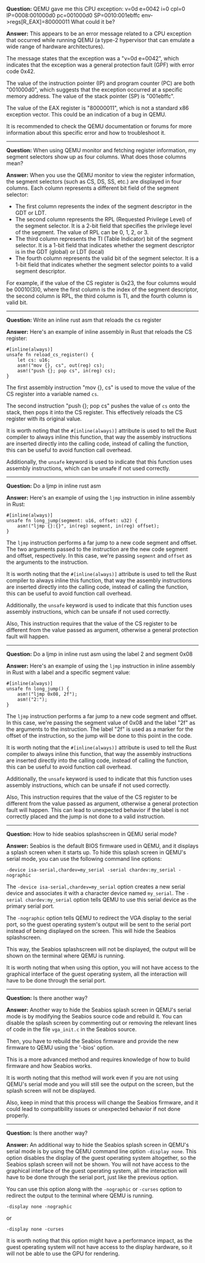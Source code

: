 **Question:** QEMU gave me this CPU exception: v=0d e=0042 i=0 cpl=0 IP=0008:001000d0 pc=001000d0 SP=0010:001ebffc env->regs[R_EAX]=80000011 What could it be?

**Answer:** This appears to be an error message related to a CPU exception that occurred while running QEMU (a type-2 hypervisor that can emulate a wide range of hardware architectures).

The message states that the exception was a "v=0d e=0042", which indicates that the exception was a general protection fault (GPF) with error code 0x42.

The value of the instruction pointer (IP) and program counter (PC) are both "001000d0", which suggests that the exception occurred at a specific memory address. The value of the stack pointer (SP) is "001ebffc".

The value of the EAX register is "80000011", which is not a standard x86 exception vector. This could be an indication of a bug in QEMU.

It is recommended to check the QEMU documentation or forums for more information about this specific error and how to troubleshoot it.

---

**Question:** When using QEMU monitor and fetching register information, my segment selectors show up as four columns. What does those columns mean?

**Answer:** When you use the QEMU monitor to view the register information, the segment selectors (such as CS, DS, SS, etc.) are displayed in four columns. Each column represents a different bit field of the segment selector:

-   The first column represents the index of the segment descriptor in the GDT or LDT.
-   The second column represents the RPL (Requested Privilege Level) of the segment selector. It is a 2-bit field that specifies the privilege level of the segment. The value of RPL can be 0, 1, 2, or 3.
-   The third column represents the TI (Table Indicator) bit of the segment selector. It is a 1-bit field that indicates whether the segment descriptor is in the GDT (global) or LDT (local)
-   The fourth column represents the valid bit of the segment selector. It is a 1-bit field that indicates whether the segment selector points to a valid segment descriptor.

For example, if the value of the CS register is 0x23, the four columns would be 00010(3)0, where the first column is the index of the segment descriptor, the second column is RPL, the third column is TI, and the fourth column is valid bit.

---

**Question:** Write an inline rust asm that reloads the cs register

**Answer:** Here's an example of inline assembly in Rust that reloads the CS register:

```
#[inline(always)]
unsafe fn reload_cs_register() {
	let cs: u16;
	asm!("mov {}, cs", out(reg) cs);
	asm!("push {}; pop cs", in(reg) cs);
}
```

The first assembly instruction "mov {}, cs" is used to move the value of the CS register into a variable named `cs`.

The second instruction "push {}; pop cs" pushes the value of `cs` onto the stack, then pops it into the CS register. This effectively reloads the CS register with its original value.

It is worth noting that the `#[inline(always)]` attribute is used to tell the Rust compiler to always inline this function, that way the assembly instructions are inserted directly into the calling code, instead of calling the function, this can be useful to avoid function call overhead.

Additionally, the `unsafe` keyword is used to indicate that this function uses assembly instructions, which can be unsafe if not used correctly.

---

**Question:** Do a ljmp in inline rust asm

**Answer:** Here's an example of using the `ljmp` instruction in inline assembly in Rust:

```
#[inline(always)]
unsafe fn long_jump(segment: u16, offset: u32) {
	asm!("ljmp {}:{}", in(reg) segment, in(reg) offset);
}
```

The `ljmp` instruction performs a far jump to a new code segment and offset. The two arguments passed to the instruction are the new code segment and offset, respectively. In this case, we're passing `segment` and `offset` as the arguments to the instruction.

It is worth noting that the `#[inline(always)]` attribute is used to tell the Rust compiler to always inline this function, that way the assembly instructions are inserted directly into the calling code, instead of calling the function, this can be useful to avoid function call overhead.

Additionally, the `unsafe` keyword is used to indicate that this function uses assembly instructions, which can be unsafe if not used correctly.

Also, This instruction requires that the value of the CS register to be different from the value passed as argument, otherwise a general protection fault will happen.

---

**Question:** Do a ljmp in inline rust asm using the label 2 and segment 0x08

**Answer:** Here's an example of using the `ljmp` instruction in inline assembly in Rust with a label and a specific segment value:

```
#[inline(always)]
unsafe fn long_jump() {
	asm!("ljmp 0x08, 2f");
	asm!("2:");
}
```

The `ljmp` instruction performs a far jump to a new code segment and offset. In this case, we're passing the segment value of 0x08 and the label "2f" as the arguments to the instruction. The label "2f" is used as a marker for the offset of the instruction, so the jump will be done to this point in the code.

It is worth noting that the `#[inline(always)]` attribute is used to tell the Rust compiler to always inline this function, that way the assembly instructions are inserted directly into the calling code, instead of calling the function, this can be useful to avoid function call overhead.

Additionally, the `unsafe` keyword is used to indicate that this function uses assembly instructions, which can be unsafe if not used correctly.

Also, This instruction requires that the value of the CS register to be different from the value passed as argument, otherwise a general protection fault will happen. This can lead to unexpected behavior if the label is not correctly placed and the jump is not done to a valid instruction.

---

**Question:** How to hide seabios splashscreen in QEMU serial mode?

**Answer:** Seabios is the default BIOS firmware used in QEMU, and it displays a splash screen when it starts up. To hide this splash screen in QEMU's serial mode, you can use the following command line options:

`-device isa-serial,chardev=my_serial -serial chardev:my_serial -nographic`

The `-device isa-serial,chardev=my_serial` option creates a new serial device and associates it with a character device named `my_serial`. The `-serial chardev:my_serial` option tells QEMU to use this serial device as the primary serial port.

The `-nographic` option tells QEMU to redirect the VGA display to the serial port, so the guest operating system's output will be sent to the serial port instead of being displayed on the screen. This will hide the Seabios splashscreen.

This way, the Seabios splashscreen will not be displayed, the output will be shown on the terminal where QEMU is running.

It is worth noting that when using this option, you will not have access to the graphical interface of the guest operating system, all the interaction will have to be done through the serial port.

---

**Question:** Is there another way?

**Answer:** Another way to hide the Seabios splash screen in QEMU's serial mode is by modifying the Seabios source code and rebuild it. You can disable the splash screen by commenting out or removing the relevant lines of code in the file `vga_init.c` in the Seabios source.

Then, you have to rebuild the Seabios firmware and provide the new firmware to QEMU using the '-bios' option.

This is a more advanced method and requires knowledge of how to build firmware and how Seabios works.

It is worth noting that this method will work even if you are not using QEMU's serial mode and you will still see the output on the screen, but the splash screen will not be displayed.

Also, keep in mind that this process will change the Seabios firmware, and it could lead to compatibility issues or unexpected behavior if not done properly.

---

**Question:** Is there another way?

**Answer:** An additional way to hide the Seabios splash screen in QEMU's serial mode is by using the QEMU command line option `-display none`. This option disables the display of the guest operating system altogether, so the Seabios splash screen will not be shown. You will not have access to the graphical interface of the guest operating system, all the interaction will have to be done through the serial port, just like the previous option.

You can use this option along with the `-nographic` or `-curses` option to redirect the output to the terminal where QEMU is running.

`-display none -nographic`

or

`-display none -curses`

It is worth noting that this option might have a performance impact, as the guest operating system will not have access to the display hardware, so it will not be able to use the GPU for rendering.
